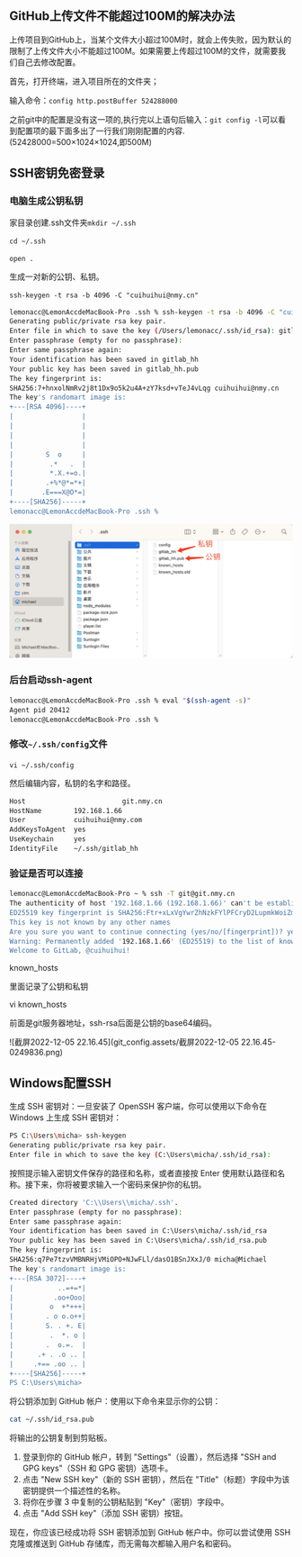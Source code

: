 ## GitHub上传文件不能超过100M的解决办法

上传项目到GitHub上，当某个文件大小超过100M时，就会上传失败，因为默认的限制了上传文件大小不能超过100M。如果需要上传超过100M的文件，就需要我们自己去修改配置。

首先，打开终端，进入项目所在的文件夹；

输入命令：`config http.postBuffer 524288000`

之前git中的配置是没有这一项的,执行完以上语句后输入：`git config -l`可以看到配置项的最下面多出了一行我们刚刚配置的内容. (52428000=500×1024×1024,即500M)

## SSH密钥免密登录

### 电脑生成公钥私钥

家目录创建.ssh文件夹`mkdir ~/.ssh`

`cd ~/.ssh`

`open .`

⽣成⼀对新的公钥、私钥。

`ssh-keygen -t rsa -b 4096 -C "cuihuihui@nmy.cn"`

```bash
lemonacc@LemonAccdeMacBook-Pro .ssh % ssh-keygen -t rsa -b 4096 -C "cuihuihui@nmy.cn"
Generating public/private rsa key pair.
Enter file in which to save the key (/Users/lemonacc/.ssh/id_rsa): gitlab_hh
Enter passphrase (empty for no passphrase): 
Enter same passphrase again: 
Your identification has been saved in gitlab_hh
Your public key has been saved in gitlab_hh.pub
The key fingerprint is:
SHA256:7+hnxolNmRv2j8t1Dx9o5k2u4A+zY7ksd+vTeJ4vLqg cuihuihui@nmy.cn
The key's randomart image is:
+---[RSA 4096]----+
|                 |
|                 |
|                 |
|                 |
|        S  o     |
|         .*   .  |
|         *.X.+=o.|
|        .+%*@*=*+|
|       .E===X@O*=|
+----[SHA256]-----+
lemonacc@LemonAccdeMacBook-Pro .ssh %
```

![image-20221226094158461](git_config.assets/image-20221226094158461.png)

### 后台启动ssh-agent

```bash
lemonacc@LemonAccdeMacBook-Pro .ssh % eval "$(ssh-agent -s)"
Agent pid 20412
lemonacc@LemonAccdeMacBook-Pro .ssh %
```

### 修改`~/.ssh/config`文件

`vi ~/.ssh/config`

然后编辑内容，私钥的名字和路径。

```bash
Host 						git.nmy.cn
HostName        192.168.1.66
User            cuihuihui@nmy.com
AddKeysToAgent  yes
UseKeychain     yes
IdentityFile    ~/.ssh/gitlab_hh
```

### 验证是否可以连接

```bash
lemonacc@LemonAccdeMacBook-Pro ~ % ssh -T git@git.nmy.cn                       
The authenticity of host '192.168.1.66 (192.168.1.66)' can't be established.
ED25519 key fingerprint is SHA256:Ftr+xLxVgYwrZhNzkFYlPFCryD2LupmkWoiZmQtdtGI.
This key is not known by any other names
Are you sure you want to continue connecting (yes/no/[fingerprint])? yes
Warning: Permanently added '192.168.1.66' (ED25519) to the list of known hosts.
Welcome to GitLab, @cuihuihui!
```

known_hosts

里面记录了公钥和私钥

vi known_hosts

前面是git服务器地址，ssh-rsa后面是公钥的base64编码。

![截屏2022-12-05 22.16.45](git_config.assets/截屏2022-12-05 22.16.45-0249836.png)

## Windows配置SSH

生成 SSH 密钥对：一旦安装了 OpenSSH 客户端，你可以使用以下命令在 Windows 上生成 SSH 密钥对：

```bash
PS C:\Users\micha> ssh-keygen
Generating public/private rsa key pair.
Enter file in which to save the key (C:\Users\micha/.ssh/id_rsa):
```

按照提示输入密钥文件保存的路径和名称，或者直接按 Enter 使用默认路径和名称。接下来，你将被要求输入一个密码来保护你的私钥。

```bash
Created directory 'C:\\Users\\micha/.ssh'.
Enter passphrase (empty for no passphrase):
Enter same passphrase again:
Your identification has been saved in C:\Users\micha/.ssh/id_rsa
Your public key has been saved in C:\Users\micha/.ssh/id_rsa.pub
The key fingerprint is:
SHA256:q7Pe7tzvVMBNRHjVMiOPO+NJwFLl/dasO1BSnJXxJ/0 micha@Michael
The key's randomart image is:
+---[RSA 3072]----+
|           ..=+=*|
|          .oo+Ooo|
|         o  +*+++|
|        . o o.o++|
|        S. . +. E|
|         .  *. o |
|        .  o.=.  |
|      .+ . .o .. |
|     .+== .oo .. |
+----[SHA256]-----+
PS C:\Users\micha>
```

将公钥添加到 GitHub 帐户：使用以下命令来显示你的公钥：

```bash
cat ~/.ssh/id_rsa.pub
```

将输出的公钥复制到剪贴板。

1. 登录到你的 GitHub 帐户，转到 "Settings"（设置），然后选择 "SSH and GPG keys"（SSH 和 GPG 密钥）选项卡。
2. 点击 "New SSH key"（新的 SSH 密钥），然后在 "Title"（标题）字段中为该密钥提供一个描述性的名称。
3. 将你在步骤 3 中复制的公钥粘贴到 "Key"（密钥）字段中。
4. 点击 "Add SSH key"（添加 SSH 密钥）按钮。

现在，你应该已经成功将 SSH 密钥添加到 GitHub 帐户中。你可以尝试使用 SSH 克隆或推送到 GitHub 存储库，而无需每次都输入用户名和密码。
